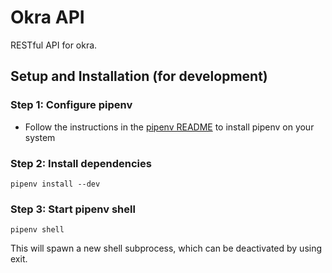 # Okra API

RESTful API for okra.

## Setup and Installation (for development)

### Step 1: Configure pipenv

-   Follow the instructions in the [pipenv README](https://github.com/pypa/pipenv/blob/master/README.md) to install pipenv on your system

### Step 2: Install dependencies

```shell
pipenv install --dev
```

### Step 3: Start pipenv shell

```shell
pipenv shell
```

This will spawn a new shell subprocess, which can be deactivated by using exit.
